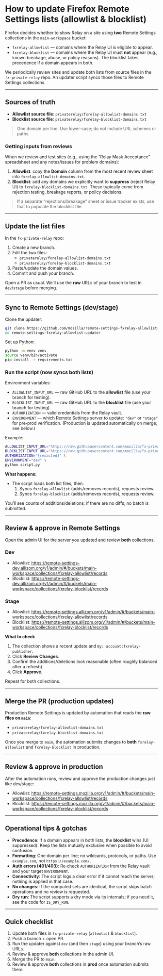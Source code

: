 # How to update Firefox Remote Settings lists (allowlist & blocklist)

Firefox decides whether to show Relay on a site using **two** Remote Settings collections in the `main-workspace` bucket:

- `fxrelay-allowlist` — domains where the Relay UI is eligible to appear.
- `fxrelay-blocklist` — domains where the Relay UI must **not** appear (e.g., known breakage, abuse, or policy reasons). The blocklist takes precedence if a domain appears in both.

We periodically review sites and update both lists from source files in the `fx-private-relay` repo. An updater script syncs those files to Remote Settings collections.

---

## Sources of truth

- **Allowlist source file**: `privaterelay/fxrelay-allowlist-domains.txt`
- **Blocklist source file**: `privaterelay/fxrelay-blocklist-domains.txt`

> One domain per line. Use lower‑case; do not include URL schemes or paths.

### Getting inputs from reviews

When we review and test sites (e.g., using the “Relay Mask Acceptance” spreadsheet and any notes/issues for problem domains):

1. **Allowlist**: copy the **Domain** column from the most recent review sheet into `fxrelay-allowlist-domains.txt`.
2. **Blocklist**: add any domains we explicitly want to **suppress** (reject Relay UI) to `fxrelay-blocklist-domains.txt`. These typically come from rejection testing, breakage reports, or policy decisions.

> If a separate “rejections/breakage” sheet or issue tracker exists, use that to populate the blocklist file.

---

## Update the list files

In the `fx-private-relay` repo:

1. Create a new branch.
2. Edit the two files:
   - `privaterelay/fxrelay-allowlist-domains.txt`
   - `privaterelay/fxrelay-blocklist-domains.txt`
3. Paste/update the domain values.
4. Commit and push your branch.

Open a PR as usual. We’ll use the **raw** URLs of your branch to test in `dev`/`stage` before merging.

---

## Sync to Remote Settings (dev/stage)

Clone the updater:

```bash
git clone https://github.com/mozilla/remote-settings-fxrelay-allowlist-updater
cd remote-settings-fxrelay-allowlist-updater
```

Set up Python:

```bash
python -m venv venv
source venv/bin/activate
pip install -r requirements.txt
```

### Run the script (now syncs both lists)

Environment variables:

- `ALLOWLIST_INPUT_URL` — raw GitHub URL to the **allowlist** file (use your branch for testing).
- `BLOCKLIST_INPUT_URL` — raw GitHub URL to the **blocklist** file (use your branch for testing).
- `AUTHORIZATION` — valid credentials from the Relay vault.
- `ENVIRONMENT` — which Remote Settings server to update: `"dev"` or `"stage"` for pre‑prod verification. (Production is updated automatically on merge; see below.)

Example:

```bash
ALLOWLIST_INPUT_URL="https://raw.githubusercontent.com/mozilla/fx-private-relay/<your-branch>/privaterelay/fxrelay-allowlist-domains.txt" \
BLOCKLIST_INPUT_URL="https://raw.githubusercontent.com/mozilla/fx-private-relay/<your-branch>/privaterelay/fxrelay-blocklist-domains.txt" \
AUTHORIZATION="{redacted}" \
ENVIRONMENT="dev" \
python script.py
```

**What happens:**

- The script loads both list files, then:
  1. Syncs `fxrelay-allowlist` (adds/removes records), requests review.
  2. Syncs `fxrelay-blocklist` (adds/removes records), requests review.

You’ll see counts of additions/deletions; if there are no diffs, no batch is submitted.

---

## Review & approve in Remote Settings

Open the admin UI for the server you updated and review **both** collections.

### Dev

- Allowlist: https://remote-settings-dev.allizom.org/v1/admin/#/buckets/main-workspace/collections/fxrelay-allowlist/records
- Blocklist: https://remote-settings-dev.allizom.org/v1/admin/#/buckets/main-workspace/collections/fxrelay-blocklist/records

### Stage

- Allowlist: https://remote-settings.allizom.org/v1/admin/#/buckets/main-workspace/collections/fxrelay-allowlist/records
- Blocklist: https://remote-settings.allizom.org/v1/admin/#/buckets/main-workspace/collections/fxrelay-blocklist/records

**What to check**

1. The collection shows a recent update and `By: account:fxrelay-publisher`.
2. Click **Review Changes**.
3. Confirm the additions/deletions look reasonable (often roughly balanced after a refresh).
4. Click **Approve**.

Repeat for both collections.

---

## Merge the PR (production updates)

Production Remote Settings is updated by automation that reads the **raw files on `main`**:

- `privaterelay/fxrelay-allowlist-domains.txt`
- `privaterelay/fxrelay-blocklist-domains.txt`

Once you merge to `main`, the automation submits changes to **both** `fxrelay-allowlist` and `fxrelay-blocklist` in production.

---

## Review & approve in production

After the automation runs, review and approve the production changes just like dev/stage:

- Allowlist: https://remote-settings.mozilla.org/v1/admin/#/buckets/main-workspace/collections/fxrelay-allowlist/records
- Blocklist: https://remote-settings.mozilla.org/v1/admin/#/buckets/main-workspace/collections/fxrelay-blocklist/records

---

## Operational tips & gotchas

- **Precedence**: If a domain appears in both lists, the **blocklist** wins (UI suppressed). Keep the lists mutually exclusive when possible to avoid confusion.
- **Formatting**: One domain per line; no wildcards, protocols, or paths. Use `example.com`, not `https://example.com/`.
- **Auth errors (401/403)**: Re‑check `AUTHORIZATION` from the Relay vault and your target `ENVIRONMENT`.
- **Connectivity**: The script logs a clear error if it cannot reach the server; nothing is applied in that case.
- **No changes**: If the computed sets are identical, the script skips batch operations and no review is requested.
- **Dry run**: The script supports a dry mode via its internals; if you need it, see the code for `IS_DRY_RUN`.

---

## Quick checklist

1. Update both files in `fx-private-relay` (`allowlist` & `blocklist`).
2. Push a branch + open PR.
3. Run the updater against `dev` (and then `stage`) using your branch’s raw URLs.
4. Review & approve **both** collections in the admin UI.
5. Merge the PR to `main`.
6. Review & approve **both** collections in **prod** once automation submits them.
